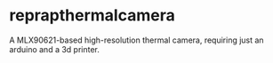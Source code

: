 # reprapthermalcamera
A MLX90621-based high-resolution thermal camera, requiring just an arduino and a 3d printer.
